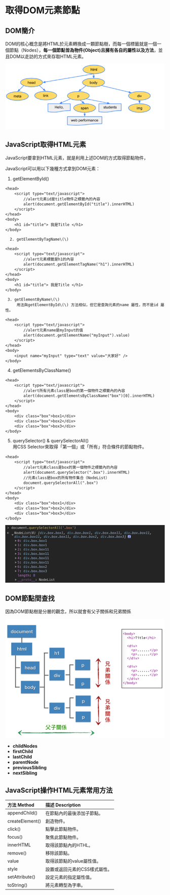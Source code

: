 # 取得DOM元素節點

## DOM簡介

DOM的核心概念是將HTML於元素轉換成一顆節點樹，而每一個標籤就是一個一個節點（Nodes），**每一個節點皆為物件\(Object\)且擁有各自的屬性以及方法**，並且DOM以走訪的方式來存取HTML元素。

![DOM&#x7BC0;&#x9EDE;&#x6A39;](../.gitbook/assets/image%20%288%29.png)

## JavaScript取得HTML元素

JavaScript要拿到HTML元素，就是利用上述DOM的方式取得節點物件，

JavaScript可以用以下幾種方式拿到DOM元素：

1. getElementById\(\)

```markup
<head>
    <script type="text/javascript">
        //alert元素id是title物件之標籤內的內容
        alert(document.getElementById("title").innerHTML)
    </script>
</head>
<body>
    <h1 id="title"> 我是Title </h1>
</body>
```

      2. getElementByTagName\(\)

```markup
<head>
    <script type="text/javascript">
        //alert元素標籤是h1的內容
        alert(document.getElementTagName("h1").innerHTML)
    </script>
</head>
<body>
    <h1 id="title"> 我是Title </h1>
</body>
```

     3. getElementByName\(\)  
         用法與getElementById\(\) 方法相似，但它是查詢元素的name 屬性，而不是id 屬性。

```markup
<head>
    <script type="text/javascript">
        //alert元素name是myInput的值
        alert(document.getElementName("myInput").value)
    </script>
</head>
<body>
    <input name="myInput" type="text" value="大家好" />
</body>
```

 4. getElementsByClassName\(\)

```markup
<head>
    <script type="text/javascript">
        //alert所有元素class是box的第一個物件之標籤內的內容
        alert(document.getElementsByClassName("box")[0].innerHTML)
    </script>
</head>
<body>
    <div class="box">box1</div>
    <div class="box">box2</div>
    <div class="box">box3</div>
</body>
```

 5. querySelector\(\) & querySelectorAll\(\)  
      用CSS Selector來取得「第一個」或「所有」符合條件的節點物件。

```markup
<head>
    <script type="text/javascript">
        //alert元素class是box的第一個物件之標籤內的內容
        alert(document.querySelector(".box").innerHTML)
        //元素class是box的所有物件集合（NodeList）
        document.querySelectorAll(".box")
    </script>
</head>
<body>
    <div class="box">box1</div>
    <div class="box">box2</div>
    <div class="box">box3</div>
</body>
```

![querySelectorAll\(\)&#x7D50;&#x679C;&#x793A;&#x7BC4;](../.gitbook/assets/image%20%283%29.png)

## DOM節點間查找

因為DOM節點樹是分層的觀念，所以就會有父子關係和兄弟關係

![](../.gitbook/assets/image.png)

* **childNodes**
* **firstChild**
* **lastChild**
* **parentNode**
* **previousSibling**
* **nextSibling**

## JavaScript操作HTML元素常用方法

| 方法 Method | 描述 Description |
| :--- | :--- |
| appendChild\(\) | 在節點內的最後添加子節點。 |
| createElement\(\) | 創造物件。 |
| click\(\) | 點擊此節點物件。 |
| focus\(\) | 聚焦此節點物件。 |
| innerHTML | 取得該節點內的HTHL。 |
| remove\(\) | 移除該節點。 |
| value | 取得該節點的value屬性值。 |
| style | 設置或返回元素的CSS樣式屬性。 |
| setAttribute\(\) | 設定元素的指定屬性值。 |
| toString\(\) | 將元素轉型為字串。 |



